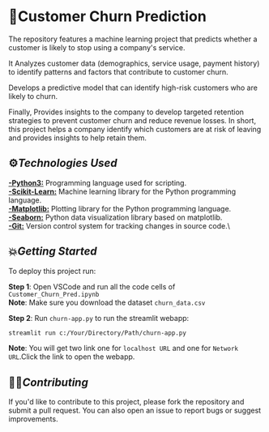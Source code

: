 
# 🎯**Customer Churn Prediction**

The repository features a machine learning project that predicts whether a customer is likely to stop using a company's service.

It Analyzes customer data (demographics, service usage, payment history) to identify patterns and factors that contribute to customer churn.

Develops a predictive model that can identify high-risk customers who are likely to churn.

Finally, Provides insights to the company to develop targeted retention strategies to prevent customer churn and reduce revenue losses.
In short, this project helps a company identify which customers are at risk of leaving and provides insights to help retain them.
## ⚙️***Technologies Used***

[**-Python3:**](https://www.python.org/) Programming language used for scripting.\
[**-Scikit-Learn:**](https://scikit-learn.org/stable/) Machine learning library for the Python programming language.\
[**-Matplotlib:**](https://matplotlib.org/) Plotting library for the Python programming language.\
[**-Seaborn:**](https://seaborn.pydata.org/) Python data visualization library based on matplotlib.\
[**-Git:**](https://git-scm.com/) Version control system for tracking changes in source code.\




## 💥***Getting Started***

To deploy this project run:

**Step 1**: Open VSCode and run all the code cells of `Customer_Churn_Pred.ipynb`\
**Note**: Make sure you download the dataset `churn_data.csv`

**Step 2**: Run `churn-app.py` to run the streamlit webapp:
```bash
streamlit run c:/Your/Directory/Path/churn-app.py 
```
**Note**: You will get two link one for `localhost URL` and one for `Network URL`.Click the link to open the webapp.




## 🙌🏻***Contributing***

If you'd like to contribute to this project, please fork the repository and submit a pull request. You can also open an issue to report bugs or suggest improvements.


